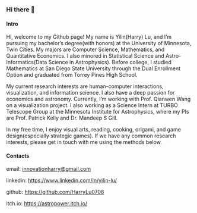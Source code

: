 ### Hi there 👋

<!--
**HarryLu0708/HarryLu0708** is a ✨ _special_ ✨ repository because its `README.md` (this file) appears on your GitHub profile.

Here are some ideas to get you started:

- 🔭 I’m currently working on ...
- 🌱 I’m currently learning ...
- 👯 I’m looking to collaborate on ...
- 🤔 I’m looking for help with ...
- 💬 Ask me about ...
- 📫 How to reach me: ...
- 😄 Pronouns: ...
- ⚡ Fun fact: ...
-->

#### Intro

Hi, welcome to my Github page! My name is Yilin(Harry) Lu, and I’m pursuing my bachelor’s degree(with honors) at the University of Minnesota, Twin Cities. My majors are Computer Science, Mathematics, and Quantitative Economics. I also minored in Statistical Science and Astro-Informatics(Data Science in Astrophysics). Before college, I studied Mathematics at San Diego State University through the Dual Enrollment Option and graduated from Torrey Pines High School.

My current research interests are human-computer interactions, visualization, and information science. I also have a deep passion for economics and astronomy. Currently, I’m working with Prof. Qianwen Wang on a visualization project. I also working as a Science Intern at TURBO Telescope Group at the Minnesota Institute for Astrophysics, where my PIs are Prof. Patrick Kelly and Dr. Mandeep S Gill.

In my free time, I enjoy visual arts, reading, cooking, origami, and game design(especially strategic games). If we have any common research interests, please get in touch with me using the methods below.

#### Contacts

email: innovationharry@gmail.com

linkedin: https://www.linkedin.com/in/yilin-lu/

github: https://github.com/HarryLu0708

itch.io: https://astropower.itch.io/




